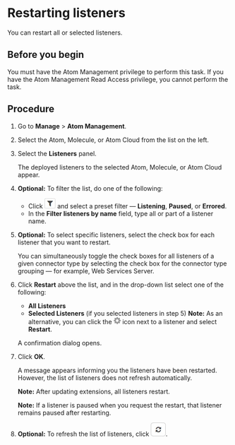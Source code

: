 # Restarting listeners 

<head>
  <meta name="guidename" content="Integration"/>
  <meta name="context" content="GUID-f4df8651-7e77-4d0a-a32f-af40bb67a79f"/>
</head>


You can restart all or selected listeners.

## Before you begin

You must have the Atom Management privilege to perform this task. If you have the Atom Management Read Access privilege, you cannot perform the task.

## Procedure


1.  Go to **Manage** \> **Atom Management**.

2.  Select the Atom, Molecule, or Atom Cloud from the list on the left.

3.  Select the **Listeners** panel.

    The deployed listeners to the selected Atom, Molecule, or Atom Cloud appear.

4. **Optional:** To filter the list, do one of the following:

    -   Click ![Filter](../Images/main-ic-filter-gray_b6006570-dfb3-4bfc-8e9a-cf62c21b223a.jpg) and select a preset filter — **Listening**, **Paused**, or **Errored**.
    -   In the **Filter listeners by name** field, type all or part of a listener name.
5. **Optional:**  To select specific listeners, select the check box for each listener that you want to restart.

    You can simultaneously toggle the check boxes for all listeners of a given connector type by selecting the check box for the connector type grouping — for example, Web Services Server.

6.  Click **Restart** above the list, and in the drop-down list select one of the following:

    -   **All Listeners**
    -   **Selected Listeners** \(if you selected listeners in step 5\)
    **Note:** As an alternative, you can click the ![Gear or Action](../Images/main-ic-gear-gray_54d864eb-b5de-4ee6-9b31-975dae0a5762.jpg) icon next to a listener and select **Restart**.

    A confirmation dialog opens.

7.  Click **OK**.

    A message appears informing you the listeners have been restarted. However, the list of listeners does not refresh automatically.

    **Note:** After updating extensions, all listeners restart.

    **Note:** If a listener is paused when you request the restart, that listener remains paused after restarting.

8. **Optional:** To refresh the list of listeners, click **![Refresh](../Images/main-bt-arrows-gray-curved-refresh_3793feaf-5057-4b6a-9bd8-c830f4292d40.jpg)**.